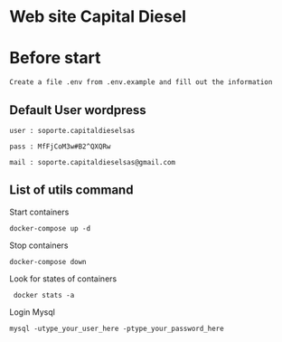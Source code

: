 # Web site Capital Diesel


# Before start

    Create a file .env from .env.example and fill out the information

## Default User wordpress

    user : soporte.capitaldieselsas

    pass : MfFjCoM3w#B2^QXQRw

    mail : soporte.capitaldieselsas@gmail.com


## List of utils command 

Start containers

    docker-compose up -d 

Stop containers

    docker-compose down 

Look for states of containers

     docker stats -a

Login Mysql

    mysql -utype_your_user_here -ptype_your_password_here